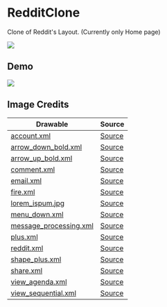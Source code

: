 # RedditClone
Clone of Reddit's Layout. (Currently only Home page)

![](https://i.imgur.com/Kjd4vvr.png)

## Demo
<a href="https://vimeo.com/260438195"><img src="https://i.imgur.com/mpt5NuK.png" /></a>

## Image Credits
| Drawable | Source |
| --- | --- |
| [account.xml](https://github.com/piedcipher/Udacity-Google-India-Challenge-Scholarship-Projects-Phase-1/blob/master/RedditClone/app/src/main/res/drawable/account.xml) |  [Source](https://materialdesignicons.com/icon/account)|
| [arrow_down_bold.xml](https://github.com/piedcipher/Udacity-Google-India-Challenge-Scholarship-Projects-Phase-1/blob/master/RedditClone/app/src/main/res/drawable/arrow_down_bold.xml) |  [Source](https://materialdesignicons.com/icon/arrow-down-bold)|
| [arrow_up_bold.xml](https://github.com/piedcipher/Udacity-Google-India-Challenge-Scholarship-Projects-Phase-1/blob/master/RedditClone/app/src/main/res/drawable/arrow_up_bold.xml) |  [Source](https://materialdesignicons.com/icon/arrow-up-bold)|
| [comment.xml](https://github.com/piedcipher/Udacity-Google-India-Challenge-Scholarship-Projects-Phase-1/blob/master/RedditClone/app/src/main/res/drawable/comment.xml) |  [Source](https://materialdesignicons.com/icon/comment)|
| [email.xml](https://github.com/piedcipher/Udacity-Google-India-Challenge-Scholarship-Projects-Phase-1/blob/master/RedditClone/app/src/main/res/drawable/email.xml) |  [Source](https://materialdesignicons.com/icon/email)|
| [fire.xml](https://github.com/piedcipher/Udacity-Google-India-Challenge-Scholarship-Projects-Phase-1/blob/master/RedditClone/app/src/main/res/drawable/fire.xml) |  [Source](https://materialdesignicons.com/icon/fire)|
| [lorem_ispum.jpg](https://github.com/piedcipher/Udacity-Google-India-Challenge-Scholarship-Projects-Phase-1/blob/master/RedditClone/app/src/main/res/drawable/lorem_ispum.jpg) |  [Source](flickr.com/photos/aallingh/8197626825)|
| [menu_down.xml](https://github.com/piedcipher/Udacity-Google-India-Challenge-Scholarship-Projects-Phase-1/blob/master/RedditClone/app/src/main/res/drawable/menu_down.xml) |  [Source](https://materialdesignicons.com/icon/menu-down)|
| [message_processing.xml](https://github.com/piedcipher/Udacity-Google-India-Challenge-Scholarship-Projects-Phase-1/blob/master/RedditClone/app/src/main/res/drawable/message_processing.xml) |  [Source](https://materialdesignicons.com/icon/message-processing)|
| [plus.xml](https://github.com/piedcipher/Udacity-Google-India-Challenge-Scholarship-Projects-Phase-1/blob/master/RedditClone/app/src/main/res/drawable/plus.xml) |  [Source](https://materialdesignicons.com/icon/plus)|
| [reddit.xml](https://github.com/piedcipher/Udacity-Google-India-Challenge-Scholarship-Projects-Phase-1/blob/master/RedditClone/app/src/main/res/drawable/reddit.xml) |  [Source](https://materialdesignicons.com/icon/reddit)|
| [shape_plus.xml](https://github.com/piedcipher/Udacity-Google-India-Challenge-Scholarship-Projects-Phase-1/blob/master/RedditClone/app/src/main/res/drawable/shape_plus.xml) |  [Source](https://materialdesignicons.com/icon/shape-plus)|
| [share.xml](https://github.com/piedcipher/Udacity-Google-India-Challenge-Scholarship-Projects-Phase-1/blob/master/RedditClone/app/src/main/res/drawable/share.xml) |  [Source](https://materialdesignicons.com/icon/share)|
| [view_agenda.xml](https://github.com/piedcipher/Udacity-Google-India-Challenge-Scholarship-Projects-Phase-1/blob/master/RedditClone/app/src/main/res/drawable/view_agenda.xml) |  [Source](https://materialdesignicons.com/icon/view-agenda)|
| [view_sequential.xml](https://github.com/piedcipher/Udacity-Google-India-Challenge-Scholarship-Projects-Phase-1/blob/master/RedditClone/app/src/main/res/drawable/view_sequential.xml) |  [Source](https://materialdesignicons.com/icon/view-sequential)|
